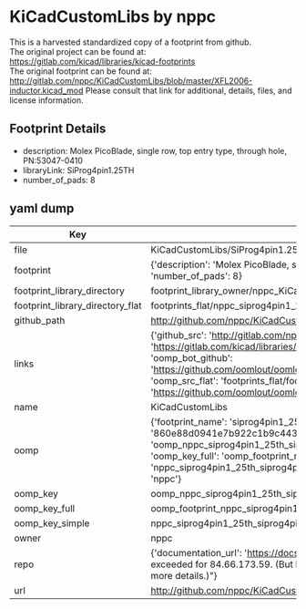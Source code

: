 # KiCadCustomLibs by nppc  
This is a harvested standardized copy of a footprint from github.  
The original project can be found at:  
https://gitlab.com/kicad/libraries/kicad-footprints  
The original footprint can be found at:
http://gitlab.com/nppc/KiCadCustomLibs/blob/master/XFL2006-inductor.kicad_mod
Please consult that link for additional, details, files, and license information.  
## Footprint Details
* description: Molex PicoBlade, single row, top entry type, through hole, PN:53047-0410  
* libraryLink: SiProg4pin1.25TH  
* number_of_pads: 8  
## yaml dump  
| Key | Value |  
| --- | --- |  
| file | KiCadCustomLibs/SiProg4pin1.25TH.kicad_mod |  
| footprint | {'description': 'Molex PicoBlade, single row, top entry type, through hole, PN:53047-0410', 'libraryLink': 'SiProg4pin1.25TH', 'number_of_pads': 8} |  
| footprint_library_directory | footprint_library_owner/nppc_KiCadCustomLibs |  
| footprint_library_directory_flat | footprints_flat/nppc_siprog4pin1_25th_siprog4pin1_25th/working |  
| github_path | http://github.com/nppc/KiCadCustomLibs/blob/master/SiProg4pin1.25TH.kicad_mod |  
| links | {'github_src': 'http://gitlab.com/nppc/KiCadCustomLibs/blob/master/XFL2006-inductor.kicad_mod', 'github_src_repo': 'https://gitlab.com/kicad/libraries/kicad-footprints', 'oomp_bot': 'footprints/nppc_siprog4pin1_25th_siprog4pin1_25th/working', 'oomp_bot_github': 'https://github.com/oomlout/oomlout_oomp_footprint_bot/tree/main/footprints/nppc_siprog4pin1_25th_siprog4pin1_25th/working', 'oomp_src_flat': 'footprints_flat/footprints_flat/nppc_siprog4pin1_25th_siprog4pin1_25th/working', 'oomp_src_flat_github': 'https://github.com/oomlout/oomlout_oomp_footprint_src/tree/main/footprints_flat/nppc_siprog4pin1_25th_siprog4pin1_25th/working'} |  
| name | KiCadCustomLibs |  
| oomp | {'footprint_name': 'siprog4pin1_25th', 'library_name': 'siprog4pin1_25th_kicad_mod', 'md5': '860e88d0941e7b922c1b9c4432cdf56e', 'md5_10': '860e88d094', 'md5_5': '860e8', 'md5_6': '860e88', 'oomp_key': 'oomp_nppc_siprog4pin1_25th_siprog4pin1_25th', 'oomp_key_extra': 'oomp_footprint_nppc_siprog4pin1_25th_siprog4pin1_25th', 'oomp_key_full': 'oomp_footprint_nppc_siprog4pin1_25th_siprog4pin1_25th_860e88', 'oomp_key_simple': 'nppc_siprog4pin1_25th_siprog4pin1_25th', 'original_filename': 'KiCadCustomLibs/SiProg4pin1.25TH.kicad_mod', 'owner_name': 'nppc'} |  
| oomp_key | oomp_nppc_siprog4pin1_25th_siprog4pin1_25th |  
| oomp_key_full | oomp_footprint_nppc_siprog4pin1_25th_siprog4pin1_25th |  
| oomp_key_simple | nppc_siprog4pin1_25th_siprog4pin1_25th |  
| owner | nppc |  
| repo | {'documentation_url': 'https://docs.github.com/rest/overview/resources-in-the-rest-api#rate-limiting', 'message': "API rate limit exceeded for 84.66.173.59. (But here's the good news: Authenticated requests get a higher rate limit. Check out the documentation for more details.)"} |  
| url | http://github.com/nppc/KiCadCustomLibs |  

